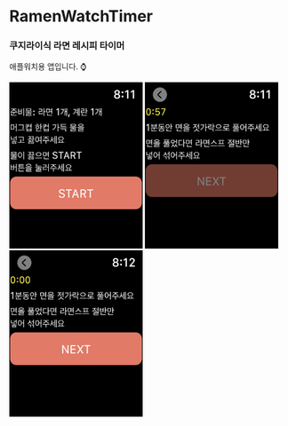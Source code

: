 # RamenWatchTimer

### 쿠지라이식 라면 레시피 타이머

애플워치용 앱입니다. :watch:

<img src="https://github.com/NEULiee/RamenWatchTimer/blob/main/image/1.png" width="240px" height="300px"></img>
<img src="https://github.com/NEULiee/RamenWatchTimer/blob/main/image/2.png" width="240px" height="300px"></img>
<img src="https://github.com/NEULiee/RamenWatchTimer/blob/main/image/3.png" width="240px" height="300px"></img>
